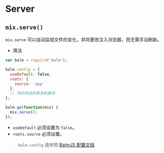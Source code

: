 # Server

## `mix.serve()`

`mix.serve` 可以自动监视文件的变化，并将更改注入浏览器，而无需手动刷新。

- 用法

```js
var balm = require('balm');

balm.config = {
  useDefault: false,
  roots: {
    source: 'app'
  },
  // 你的项目的更多配置项
};

balm.go(function(mix) {
  mix.serve();
});
```

- `useDefault` 必须设置为 `false`。
- `roots.source` 必须设置。

> `balm.config` 请参照 [BalmJS 配置文档](../configuration/toc.md)
